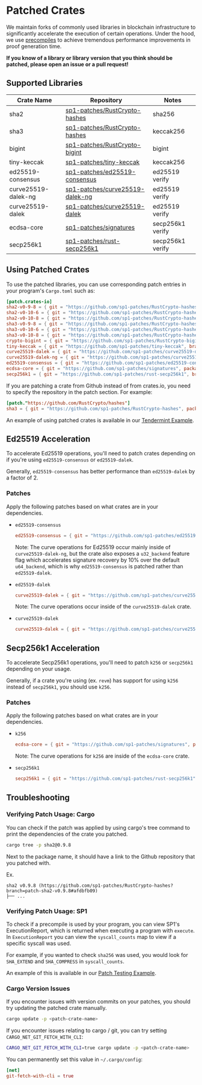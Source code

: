 # Patched Crates

We maintain forks of commonly used libraries in blockchain infrastructure to significantly accelerate the execution of certain operations.
Under the hood, we use [precompiles](./precompiles.md) to achieve tremendous performance improvements in proof generation time.

**If you know of a library or library version that you think should be patched, please open an issue or a pull request!**

## Supported Libraries

| Crate Name          | Repository                                                                            | Notes            |
| ------------------- | ------------------------------------------------------------------------------------- | ---------------- |
| sha2                | [sp1-patches/RustCrypto-hashes](https://github.com/sp1-patches/RustCrypto-hashes)     | sha256           |
| sha3                | [sp1-patches/RustCrypto-hashes](https://github.com/sp1-patches/RustCrypto-hashes)     | keccak256        |
| bigint              | [sp1-patches/RustCrypto-bigint](https://github.com/sp1-patches/RustCrypto-bigint)     | bigint           |
| tiny-keccak         | [sp1-patches/tiny-keccak](https://github.com/sp1-patches/tiny-keccak)                 | keccak256        |
| ed25519-consensus   | [sp1-patches/ed25519-consensus](http://github.com/sp1-patches/ed25519-consensus)      | ed25519 verify   |
| curve25519-dalek-ng | [sp1-patches/curve25519-dalek-ng](https://github.com/sp1-patches/curve25519-dalek-ng) | ed25519 verify   |
| curve25519-dalek    | [sp1-patches/curve25519-dalek](https://github.com/sp1-patches/curve25519-dalek)       | ed25519 verify   |
| ecdsa-core          | [sp1-patches/signatures](http://github.com/sp1-patches/signatures)                    | secp256k1 verify |
| secp256k1           | [sp1-patches/rust-secp256k1](http://github.com/sp1-patches/rust-secp256k1)            | secp256k1 verify |

## Using Patched Crates

To use the patched libraries, you can use corresponding patch entries in your program's `Cargo.toml` such as:

```toml
[patch.crates-io]
sha2-v0-9-8 = { git = "https://github.com/sp1-patches/RustCrypto-hashes", package = "sha2", branch = "patch-sha2-v0.9.8" }
sha2-v0-10-6 = { git = "https://github.com/sp1-patches/RustCrypto-hashes", package = "sha2", branch = "patch-sha2-v0.10.6" }
sha2-v0-10-8 = { git = "https://github.com/sp1-patches/RustCrypto-hashes", package = "sha2", branch = "patch-sha2-v0.10.8" }
sha3-v0-9-8 = { git = "https://github.com/sp1-patches/RustCrypto-hashes", package = "sha3", branch = "patch-sha3-v0.9.8" }
sha3-v0-10-6 = { git = "https://github.com/sp1-patches/RustCrypto-hashes", package = "sha3", branch = "patch-sha3-v0.10.6" }
sha3-v0-10-8 = { git = "https://github.com/sp1-patches/RustCrypto-hashes", package = "sha3", branch = "patch-sha3-v0.10.8" }
crypto-bigint = { git = "https://github.com/sp1-patches/RustCrypto-bigint", branch = "patch-v0.5.5" }
tiny-keccak = { git = "https://github.com/sp1-patches/tiny-keccak", branch = "patch-v2.0.2" }
curve25519-dalek = { git = "https://github.com/sp1-patches/curve25519-dalek", branch = "patch-curve25519-v4.1.3" }
curve25519-dalek-ng = { git = "https://github.com/sp1-patches/curve25519-dalek-ng", branch = "patch-v4.1.1" }
ed25519-consensus = { git = "https://github.com/sp1-patches/ed25519-consensus", branch = "patch-v2.1.0" }
ecdsa-core = { git = "https://github.com/sp1-patches/signatures", package = "ecdsa", branch = "patch-ecdsa-v0.16.9" }
secp256k1 = { git = "https://github.com/sp1-patches/rust-secp256k1", branch = "patch-v0.29.0" }
```

If you are patching a crate from Github instead of from crates.io, you need to specify the
repository in the patch section. For example:

```toml
[patch."https://github.com/RustCrypto/hashes"]
sha3 = { git = "https://github.com/sp1-patches/RustCrypto-hashes", package = "sha3", branch = "patch-sha3-v0.10.8" }
```

An example of using patched crates is available in our [Tendermint Example](https://github.com/succinctlabs/sp1/blob/main/examples/tendermint/program/Cargo.toml#L22-L25).

## Ed25519 Acceleration

To accelerate Ed25519 operations, you'll need to patch crates depending on if you're using `ed25519-consensus` or `ed25519-dalek`.

Generally, `ed25519-consensus` has better performance than `ed25519-dalek` by a factor of 2.

### Patches

Apply the following patches based on what crates are in your dependencies.

- `ed25519-consensus`

  ```toml
  ed25519-consensus = { git = "https://github.com/sp1-patches/ed25519-consensus", branch = "patch-v2.1.0" }
  ```

  Note: The curve operations for Ed25519 occur mainly inside of `curve25519-dalek-ng`, but the crate also exposes
  a `u32_backend` feature flag which accelerates signature recovery by 10% over the default `u64_backend`, which is why
  `ed25519-consensus` is patched rather than `ed25519-dalek`.

- `ed25519-dalek`

  ```toml
  curve25519-dalek = { git = "https://github.com/sp1-patches/curve25519-dalek", branch = "patch-curve25519-v4.1.3" }
  ```

  Note: The curve operations occur inside of the `curve25519-dalek` crate.

- `curve25519-dalek`
  ```toml
  curve25519-dalek = { git = "https://github.com/sp1-patches/curve25519-dalek-ng", branch = "patch-v4.1.3" }
  ```

## Secp256k1 Acceleration

To accelerate Secp256k1 operations, you'll need to patch `k256` or `secp256k1` depending on your usage.

Generally, if a crate you're using (ex. `revm`) has support for using `k256` instead of `secp256k1`, you should use `k256`.

### Patches

Apply the following patches based on what crates are in your dependencies.

- `k256`

  ```toml
  ecdsa-core = { git = "https://github.com/sp1-patches/signatures", package = "ecdsa", branch = "patch-ecdsa-v0.16.9" }
  ```

  Note: The curve operations for `k256` are inside of the `ecdsa-core` crate.

- `secp256k1`
  ```toml
  secp256k1 = { git = "https://github.com/sp1-patches/rust-secp256k1", branch = "patch-v0.29.0" }
  ```

## Troubleshooting

### Verifying Patch Usage: Cargo

You can check if the patch was applied by using cargo's tree command to print the dependencies of the crate you patched.

```bash
cargo tree -p sha2@0.9.8
```

Next to the package name, it should have a link to the Github repository that you patched with.

Ex.

```
sha2 v0.9.8 (https://github.com/sp1-patches/RustCrypto-hashes?branch=patch-sha2-v0.9.8#afdbfb09)
├── ...
```

### Verifying Patch Usage: SP1

To check if a precompile is used by your program, you can view SP1's ExecutionReport, which is returned when executing a program with `execute`. In `ExecutionReport` you can view the `syscall_counts` map to view if a specific syscall was used.

For example, if you wanted to check `sha256` was used, you would look for `SHA_EXTEND` and `SHA_COMPRESS` in `syscall_counts`.

An example of this is available in our [Patch Testing Example](https://github.com/succinctlabs/sp1/blob/dd032eb23949828d244d1ad1f1569aa78155837c/examples/patch-testing/script/src/main.rs).

### Cargo Version Issues

If you encounter issues with version commits on your patches, you should try updating the patched crate manually.

```bash
cargo update -p <patch-crate-name>
```

If you encounter issues relating to cargo / git, you can try setting `CARGO_NET_GIT_FETCH_WITH_CLI`:

```bash
CARGO_NET_GIT_FETCH_WITH_CLI=true cargo update -p <patch-crate-name>
```

You can permanently set this value in `~/.cargo/config`:

```toml
[net]
git-fetch-with-cli = true
```
